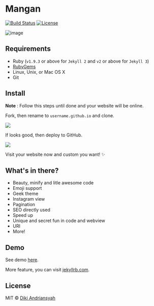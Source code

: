 # Mangan

[![Build Status](https://img.shields.io/travis/dikiaap/mangan/master.svg?style=flat-square)](https://travis-ci.org/dikiaap/mangan)
[![License](https://img.shields.io/badge/license-MIT-blue.svg?style=flat-square)](https://github.com/dikiaap/mangan)

![image](http://i.imgur.com/dgzKZlq.png)

## Requirements
- Ruby (`v1.9.3` or above for `Jekyll 2` and `v2` or above for `Jekyll 3`)
- [RubyGems](http://rubygems.org/pages/download)
- Linux, Unix, or Mac OS X
- Git

## Install

**Note** : Follow this steps until done and your website will be online.

Fork, then rename to `username.github.io` and clone.

<img src="http://i.imgur.com/pReoMqH.png">

If looks good, then deploy to GitHub.

<img src="http://i.imgur.com/8J09e6A.png">

Visit your website now and custom you want! :sparkles:

## What's in there?

 * Beauty, minify and litle awesome code
 * Emoji support
 * Geek theme
 * Instagram view
 * Pagination
 * SEO directly used
 * Speed up
 * Unique and secret fun in code and webview
 * URI
 * More!

## Demo

See demo [here](https://blog.dikiaap.id).

More feature, you can visit [jekyllrb.com](http://jekyllrb.com).

## License

MIT © [Diki Andriansyah](https://dikiaap.id)
